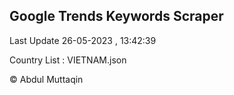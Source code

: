 

## Google Trends Keywords Scraper 
 
Last Update 26-05-2023 , 13:42:39

Country List :
VIETNAM.json



© Abdul Muttaqin 
